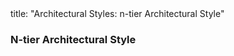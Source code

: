 <frontmatter>
title: "Architectural Styles: n-tier Architectural Style"
</frontmatter>

<link rel="stylesheet" href="{{baseUrl}}/css/textbook.css">

<div class="website-content" id="all">


<div id="title">

### N-tier Architectural Style
</div>

<div id="main">

<include src="./what/embed.md" boilerplate  />

</div>
</div>